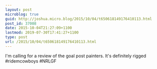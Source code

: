 ```yaml
---
layout: post
microblog: true
guid: http://joshua.micro.blog/2015/10/04/t650618149176410113.html
post_id: 37008
date: 2015-10-04T21:27:09+1100
lastmod: 2019-07-30T17:41:27+1100
type: post
url: /2015/10/04/t650618149176410113.html
---
```

I'm calling for a review of the goal post painters. It's definitely rigged #ridemcowboys #NRLGF
